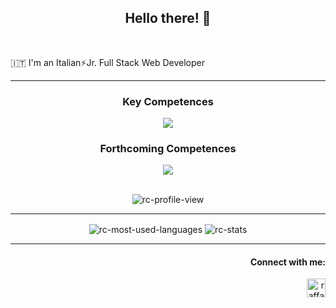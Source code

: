 <h2 align="center"> Hello there! 👋 </h2>

<br>

🇮🇹 I'm an Italian⚡Jr. Full Stack Web Developer  
<!--🌱 My Actual Key Competences `HTML` - `CSS` - `Bootstrap` - `SASS` - `Javascript` - `Vue` - `PHP` - `Laravel` - `SQL`   
🔭 Soon I will start learning `Python` - `NodeJs` - `Angular` - `GraphQL` - `Typescript`-->

---

<h3 align="center">Key Competences</h3>
<p align="center">
  <a href="https://skillicons.dev">
    <img src="https://skillicons.dev/icons?i=html,css,bootstrap,javascript,vue,sass,php,mysql,laravel,git,github,md&perline=4" />
  </a>
</p>
<h3 align="center">Forthcoming Competences</h3>
<p align="center">
  <a href="https://skillicons.dev">
    <img src="https://skillicons.dev/icons?i=python,nodejs,typescript,angular,mongodb,postgres,jquery,aws&perline=4" />
  </a>
</p>

<br>

<div align="center">
<img src="https://komarev.com/ghpvc/?username=raffaele-catalano&color=blue&style=plastic&label=PROFILE+VIEWS" alt="rc-profile-view" title="rc-profile-view" align="center" />
</div>

---

<div align="center">
<img src="https://github-readme-stats.vercel.app/api/top-langs?username=raffaele-catalano&show_icons=true&theme=dark&locale=en&layout=compact" align="center" alt="rc-most-used-languages" title="rc-most-used-languages" />
<img src="https://github-readme-stats.vercel.app/api?username=raffaele-catalano&show_icons=true&theme=dark&locale=en" align="center" alt="rc-stats" title="rc-stats" />
</div>

---

<div>
<h4 align="right">Connect with me:</h4>
<p align="right">
<a href="https://www.linkedin.com/in/raffaele-catalano/" target="blank"><img align="center" src="https://raw.githubusercontent.com/rahuldkjain/github-profile-readme-generator/master/src/images/icons/Social/linked-in-alt.svg" alt="raffaele-catalano" height="30" width="30" /></a>
</p>
</div>
<!--
**raffaele-catalano/raffaele-catalano** is a ✨ _special_ ✨ repository because its `README.md` (this file) appears on your GitHub profile.

Here are some ideas to get you started:

- 🔭 I’m currently working on ...
- 🌱 I’m currently learning ...
- 👯 I’m looking to collaborate on ...
- 🤔 I’m looking for help with ...
- 💬 Ask me about ...
- 📫 How to reach me: ...
- 😄 Pronouns: ...
- ⚡ Fun fact: ...
-->
